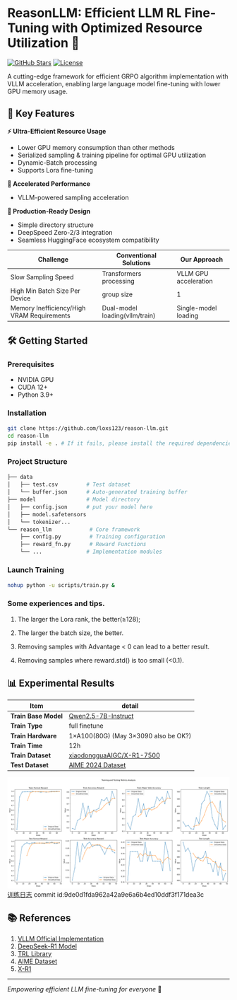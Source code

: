 # ReasonLLM: Efficient LLM RL Fine-Tuning with Optimized Resource Utilization 🚀

[![GitHub Stars](https://img.shields.io/github/stars/loxs123/grpo-vllm?style=social)](https://github.com/loxs123/reason-llm)
[![License](https://img.shields.io/badge/License-MIT-blue.svg)](https://opensource.org/licenses/MIT)

A cutting-edge framework for efficient GRPO algorithm implementation with VLLM acceleration, enabling large language model fine-tuning with lower GPU memory usage.

## 🌟 Key Features

**⚡ Ultra-Efficient Resource Usage**
- Lower GPU memory consumption than other methods
- Serialized sampling & training pipeline for optimal GPU utilization
- Dynamic-Batch processing
- Supports Lora fine-tuning

**🚀 Accelerated Performance**
- VLLM-powered sampling acceleration

**🧩 Production-Ready Design**
- Simple directory structure
- DeepSpeed Zero-2/3 integration
- Seamless HuggingFace ecosystem compatibility


| Challenge                  | Conventional Solutions | Our Approach               |
|----------------------------|------------------------|----------------------------|
| Slow Sampling Speed        | Transformers processing   | VLLM GPU acceleration      |
| High Min Batch Size Per Device  | group size   | 1   |
| Memory Inefficiency/High VRAM Requirements | Dual-model loading(vllm/train) | Single-model loading  |

## 🛠️ Getting Started

### Prerequisites
- NVIDIA GPU
- CUDA 12+
- Python 3.9+

### Installation
```bash
git clone https://github.com/loxs123/reason-llm.git
cd reason-llm
pip install -e . # If it fails, please install the required dependencies one by one.
```

### Project Structure
```bash
├── data
│   ├── test.csv         # Test dataset
│   └── buffer.json      # Auto-generated training buffer
├── model                # Model directory
│   ├── config.json      # put your model here
│   ├── model.safetensors
│   └── tokenizer...
└── reason_llm            # Core framework
    ├── config.py         # Training configuration
    ├── reward_fn.py      # Reward Functions
    └── ...              # Implementation modules
```

### Launch Training
```bash
nohup python -u scripts/train.py &
```

### Some experiences and tips.

1. The larger the Lora rank, the better(≥128);

2. The larger the batch size, the better.

3. Removing samples with Advantage < 0 can lead to a better result.

4. Removing samples where reward.std() is too small (<0.1).

## 📊 Experimental Results

| Item            | detail                                         |
|---------------|--------------------------------------------|
| **Train Base Model** | [Qwen2.5-7B-Instruct](https://huggingface.co/Qwen/Qwen2.5-7B-Instruct) |
| **Train Type**  | full finetune                           |
| **Train Hardware** | 1×A100(80G) (May 3×3090 also be OK?) |
| **Train Time**  | 12h                                     |
| **Train Dataset**  | [xiaodongguaAIGC/X-R1-7500](https://huggingface.co/datasets/xiaodongguaAIGC/X-R1-7500) |
| **Test Dataset**  | [AIME 2024 Dataset](https://huggingface.co/datasets/Maxwell-Jia/AIME_2024) |

![实验结果](images/metrics_analysis.png)
[训练日志](log/log.out)
commit id:9de0d1fda962a42a9e6a6b4ed10ddf3f171dea3c

## 📚 References
1. [VLLM Official Implementation](https://github.com/vllm-project/vllm)
2. [DeepSeek-R1 Model](https://huggingface.co/deepseek-ai/DeepSeek-R1-Distill-Qwen-7B)
3. [TRL Library](https://github.com/huggingface/trl)
4. [AIME Dataset](https://huggingface.co/datasets/di-zhang-fdu/AIME_1983_2024)
5. [X-R1](https://github.com/dhcode-cpp/X-R1)
---

*Empowering efficient LLM fine-tuning for everyone* 🤖
